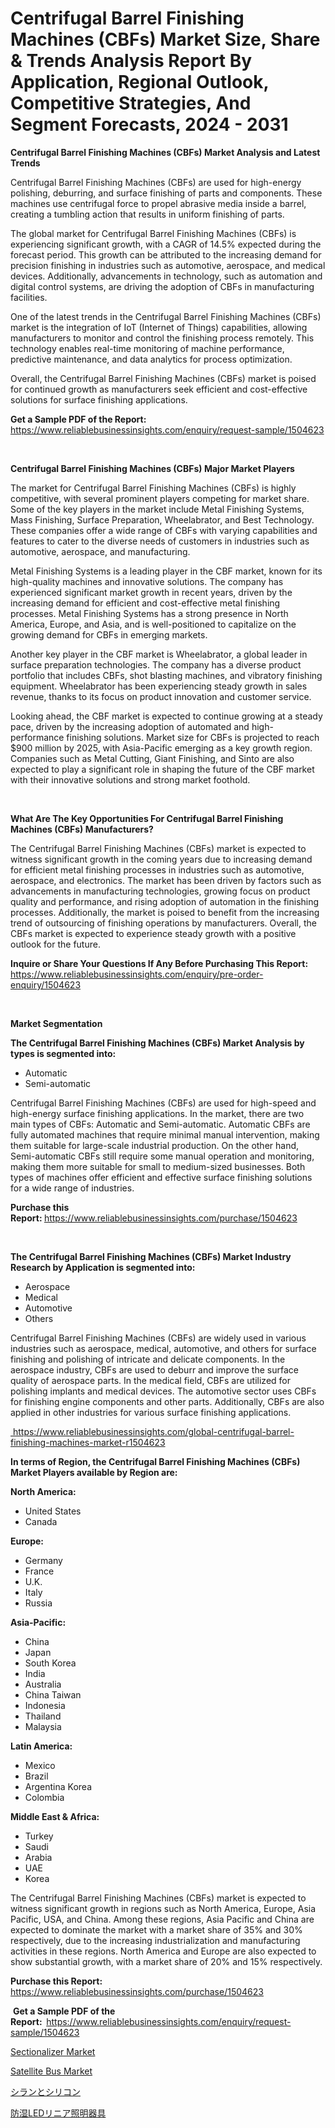 <p><h1>Centrifugal Barrel Finishing Machines (CBFs) Market Size, Share & Trends Analysis Report By Application, Regional Outlook, Competitive Strategies, And Segment Forecasts, 2024 - 2031</h1></p><p><strong>Centrifugal Barrel Finishing Machines (CBFs) Market Analysis and Latest Trends</strong></p>
<p><p>Centrifugal Barrel Finishing Machines (CBFs) are used for high-energy polishing, deburring, and surface finishing of parts and components. These machines use centrifugal force to propel abrasive media inside a barrel, creating a tumbling action that results in uniform finishing of parts.</p><p>The global market for Centrifugal Barrel Finishing Machines (CBFs) is experiencing significant growth, with a CAGR of 14.5% expected during the forecast period. This growth can be attributed to the increasing demand for precision finishing in industries such as automotive, aerospace, and medical devices. Additionally, advancements in technology, such as automation and digital control systems, are driving the adoption of CBFs in manufacturing facilities.</p><p>One of the latest trends in the Centrifugal Barrel Finishing Machines (CBFs) market is the integration of IoT (Internet of Things) capabilities, allowing manufacturers to monitor and control the finishing process remotely. This technology enables real-time monitoring of machine performance, predictive maintenance, and data analytics for process optimization.</p><p>Overall, the Centrifugal Barrel Finishing Machines (CBFs) market is poised for continued growth as manufacturers seek efficient and cost-effective solutions for surface finishing applications.</p></p>
<p><strong>Get a Sample PDF of the Report:&nbsp;</strong> <a href="https://www.reliablebusinessinsights.com/enquiry/request-sample/1504623">https://www.reliablebusinessinsights.com/enquiry/request-sample/1504623</a></p>
<p>&nbsp;</p>
<p><strong>Centrifugal Barrel Finishing Machines (CBFs) Major Market Players</strong></p>
<p><p>The market for Centrifugal Barrel Finishing Machines (CBFs) is highly competitive, with several prominent players competing for market share. Some of the key players in the market include Metal Finishing Systems, Mass Finishing, Surface Preparation, Wheelabrator, and Best Technology. These companies offer a wide range of CBFs with varying capabilities and features to cater to the diverse needs of customers in industries such as automotive, aerospace, and manufacturing.</p><p>Metal Finishing Systems is a leading player in the CBF market, known for its high-quality machines and innovative solutions. The company has experienced significant market growth in recent years, driven by the increasing demand for efficient and cost-effective metal finishing processes. Metal Finishing Systems has a strong presence in North America, Europe, and Asia, and is well-positioned to capitalize on the growing demand for CBFs in emerging markets.</p><p>Another key player in the CBF market is Wheelabrator, a global leader in surface preparation technologies. The company has a diverse product portfolio that includes CBFs, shot blasting machines, and vibratory finishing equipment. Wheelabrator has been experiencing steady growth in sales revenue, thanks to its focus on product innovation and customer service.</p><p>Looking ahead, the CBF market is expected to continue growing at a steady pace, driven by the increasing adoption of automated and high-performance finishing solutions. Market size for CBFs is projected to reach $900 million by 2025, with Asia-Pacific emerging as a key growth region. Companies such as Metal Cutting, Giant Finishing, and Sinto are also expected to play a significant role in shaping the future of the CBF market with their innovative solutions and strong market foothold.</p></p>
<p>&nbsp;</p>
<p><strong>What Are The Key Opportunities For Centrifugal Barrel Finishing Machines (CBFs) Manufacturers?</strong></p>
<p><p>The Centrifugal Barrel Finishing Machines (CBFs) market is expected to witness significant growth in the coming years due to increasing demand for efficient metal finishing processes in industries such as automotive, aerospace, and electronics. The market has been driven by factors such as advancements in manufacturing technologies, growing focus on product quality and performance, and rising adoption of automation in the finishing processes. Additionally, the market is poised to benefit from the increasing trend of outsourcing of finishing operations by manufacturers. Overall, the CBFs market is expected to experience steady growth with a positive outlook for the future.</p></p>
<p><strong>Inquire or Share Your Questions If Any Before Purchasing This Report:</strong> <a href="https://www.reliablebusinessinsights.com/enquiry/pre-order-enquiry/1504623">https://www.reliablebusinessinsights.com/enquiry/pre-order-enquiry/1504623</a></p>
<p>&nbsp;</p>
<p><strong>Market Segmentation</strong></p>
<p><strong>The Centrifugal Barrel Finishing Machines (CBFs) Market Analysis by types is segmented into:</strong></p>
<p><ul><li>Automatic</li><li>Semi-automatic</li></ul></p>
<p><p>Centrifugal Barrel Finishing Machines (CBFs) are used for high-speed and high-energy surface finishing applications. In the market, there are two main types of CBFs: Automatic and Semi-automatic. Automatic CBFs are fully automated machines that require minimal manual intervention, making them suitable for large-scale industrial production. On the other hand, Semi-automatic CBFs still require some manual operation and monitoring, making them more suitable for small to medium-sized businesses. Both types of machines offer efficient and effective surface finishing solutions for a wide range of industries.</p></p>
<p><strong>Purchase this Report:&nbsp;</strong><a href="https://www.reliablebusinessinsights.com/purchase/1504623">https://www.reliablebusinessinsights.com/purchase/1504623</a></p>
<p>&nbsp;</p>
<p><strong>The Centrifugal Barrel Finishing Machines (CBFs) Market Industry Research by Application is segmented into:</strong></p>
<p><ul><li>Aerospace</li><li>Medical</li><li>Automotive</li><li>Others</li></ul></p>
<p><p>Centrifugal Barrel Finishing Machines (CBFs) are widely used in various industries such as aerospace, medical, automotive, and others for surface finishing and polishing of intricate and delicate components. In the aerospace industry, CBFs are used to deburr and improve the surface quality of aerospace parts. In the medical field, CBFs are utilized for polishing implants and medical devices. The automotive sector uses CBFs for finishing engine components and other parts. Additionally, CBFs are also applied in other industries for various surface finishing applications.</p></p>
<p><a href="https://www.reliablebusinessinsights.com/global-centrifugal-barrel-finishing-machines-market-r1504623">&nbsp;https://www.reliablebusinessinsights.com/global-centrifugal-barrel-finishing-machines-market-r1504623</a></p>
<p><strong>In terms of Region, the Centrifugal Barrel Finishing Machines (CBFs) Market Players available by Region are:</strong></p>
<p>
    <p> <strong> North America: </strong>
        <ul>
            <li>United States</li>
            <li>Canada</li>
        </ul>
        </p> 
    <p> <strong> Europe: </strong>
        <ul>
            <li>Germany</li>
            <li>France</li>
            <li>U.K.</li>
            <li>Italy</li>
            <li>Russia</li>
        </ul>
        </p> 
    <p> <strong> Asia-Pacific: </strong>
        <ul>
            <li>China</li>
            <li>Japan</li>
            <li>South Korea</li>
            <li>India</li>
            <li>Australia</li>
            <li>China Taiwan</li>
            <li>Indonesia</li>
            <li>Thailand</li>
            <li>Malaysia</li>
        </ul>
        </p> 
    <p> <strong> Latin America: </strong>
        <ul>
            <li>Mexico</li>
            <li>Brazil</li>
            <li>Argentina Korea</li>
            <li>Colombia</li>
        </ul>
        </p> 
    <p> <strong> Middle East & Africa: </strong>
        <ul>
            <li>Turkey</li>
            <li>Saudi</li>
            <li>Arabia</li>
            <li>UAE</li>
            <li>Korea</li>
        </ul>
    </p>
    </p>
<p><p>The Centrifugal Barrel Finishing Machines (CBFs) market is expected to witness significant growth in regions such as North America, Europe, Asia Pacific, USA, and China. Among these regions, Asia Pacific and China are expected to dominate the market with a market share of 35% and 30% respectively, due to the increasing industrialization and manufacturing activities in these regions. North America and Europe are also expected to show substantial growth, with a market share of 20% and 15% respectively.</p></p>
<p><strong>Purchase this Report: </strong><a href="https://www.reliablebusinessinsights.com/purchase/1504623">https://www.reliablebusinessinsights.com/purchase/1504623</a></p>
<p>&nbsp;<strong>Get a Sample PDF of the Report:&nbsp;&nbsp;</strong><a href="https://www.reliablebusinessinsights.com/enquiry/request-sample/1504623">https://www.reliablebusinessinsights.com/enquiry/request-sample/1504623</a></p>
<p><strong></strong></p>
<p><p><a href="https://github.com/Sinjinluong3e0awx2m195k76/Market-Research-Report-List-3/blob/main/sectionalizer-market.md">Sectionalizer Market</a></p><p><a href="https://github.com/shotows/Market-Research-Report-List-3/blob/main/satellite-bus-market.md">Satellite Bus Market</a></p><p><a href="https://github.com/AbigaleHuel/Market-Research-Report-List-1/blob/main/4442592162124.md">シランとシリコン</a></p><p><a href="https://github.com/AdellaPrice2023/Market-Research-Report-List-1/blob/main/9179946162123.md">防湿LEDリニア照明器具</a></p></p>